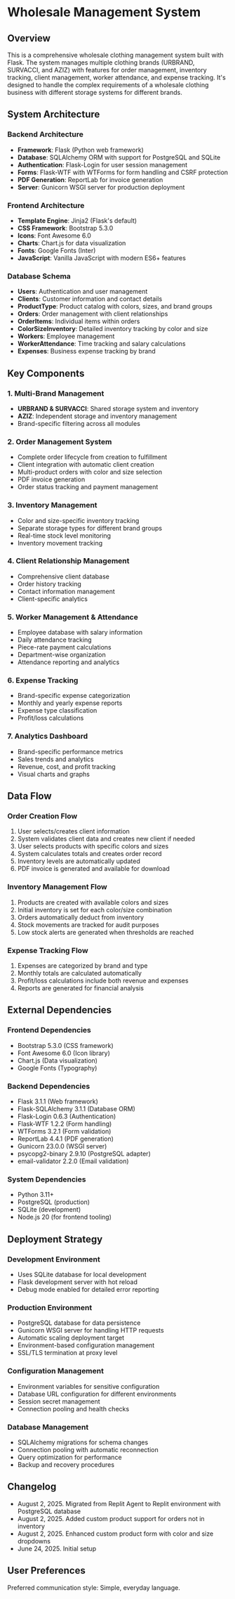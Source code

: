 # Wholesale Management System

## Overview

This is a comprehensive wholesale clothing management system built with Flask. The system manages multiple clothing brands (URBRAND, SURVACCI, and AZIZ) with features for order management, inventory tracking, client management, worker attendance, and expense tracking. It's designed to handle the complex requirements of a wholesale clothing business with different storage systems for different brands.

## System Architecture

### Backend Architecture
- **Framework**: Flask (Python web framework)
- **Database**: SQLAlchemy ORM with support for PostgreSQL and SQLite
- **Authentication**: Flask-Login for user session management
- **Forms**: Flask-WTF with WTForms for form handling and CSRF protection
- **PDF Generation**: ReportLab for invoice generation
- **Server**: Gunicorn WSGI server for production deployment

### Frontend Architecture
- **Template Engine**: Jinja2 (Flask's default)
- **CSS Framework**: Bootstrap 5.3.0
- **Icons**: Font Awesome 6.0
- **Charts**: Chart.js for data visualization
- **Fonts**: Google Fonts (Inter)
- **JavaScript**: Vanilla JavaScript with modern ES6+ features

### Database Schema
- **Users**: Authentication and user management
- **Clients**: Customer information and contact details
- **ProductType**: Product catalog with colors, sizes, and brand groups
- **Orders**: Order management with client relationships
- **OrderItems**: Individual items within orders
- **ColorSizeInventory**: Detailed inventory tracking by color and size
- **Workers**: Employee management
- **WorkerAttendance**: Time tracking and salary calculations
- **Expenses**: Business expense tracking by brand

## Key Components

### 1. Multi-Brand Management
- **URBRAND & SURVACCI**: Shared storage system and inventory
- **AZIZ**: Independent storage and inventory management
- Brand-specific filtering across all modules

### 2. Order Management System
- Complete order lifecycle from creation to fulfillment
- Client integration with automatic client creation
- Multi-product orders with color and size selection
- PDF invoice generation
- Order status tracking and payment management

### 3. Inventory Management
- Color and size-specific inventory tracking
- Separate storage types for different brand groups
- Real-time stock level monitoring
- Inventory movement tracking

### 4. Client Relationship Management
- Comprehensive client database
- Order history tracking
- Contact information management
- Client-specific analytics

### 5. Worker Management & Attendance
- Employee database with salary information
- Daily attendance tracking
- Piece-rate payment calculations
- Department-wise organization
- Attendance reporting and analytics

### 6. Expense Tracking
- Brand-specific expense categorization
- Monthly and yearly expense reports
- Expense type classification
- Profit/loss calculations

### 7. Analytics Dashboard
- Brand-specific performance metrics
- Sales trends and analytics
- Revenue, cost, and profit tracking
- Visual charts and graphs

## Data Flow

### Order Creation Flow
1. User selects/creates client information
2. System validates client data and creates new client if needed
3. User selects products with specific colors and sizes
4. System calculates totals and creates order record
5. Inventory levels are automatically updated
6. PDF invoice is generated and available for download

### Inventory Management Flow
1. Products are created with available colors and sizes
2. Initial inventory is set for each color/size combination
3. Orders automatically deduct from inventory
4. Stock movements are tracked for audit purposes
5. Low stock alerts are generated when thresholds are reached

### Expense Tracking Flow
1. Expenses are categorized by brand and type
2. Monthly totals are calculated automatically
3. Profit/loss calculations include both revenue and expenses
4. Reports are generated for financial analysis

## External Dependencies

### Frontend Dependencies
- Bootstrap 5.3.0 (CSS framework)
- Font Awesome 6.0 (Icon library)
- Chart.js (Data visualization)
- Google Fonts (Typography)

### Backend Dependencies
- Flask 3.1.1 (Web framework)
- Flask-SQLAlchemy 3.1.1 (Database ORM)
- Flask-Login 0.6.3 (Authentication)
- Flask-WTF 1.2.2 (Form handling)
- WTForms 3.2.1 (Form validation)
- ReportLab 4.4.1 (PDF generation)
- Gunicorn 23.0.0 (WSGI server)
- psycopg2-binary 2.9.10 (PostgreSQL adapter)
- email-validator 2.2.0 (Email validation)

### System Dependencies
- Python 3.11+
- PostgreSQL (production)
- SQLite (development)
- Node.js 20 (for frontend tooling)

## Deployment Strategy

### Development Environment
- Uses SQLite database for local development
- Flask development server with hot reload
- Debug mode enabled for detailed error reporting

### Production Environment
- PostgreSQL database for data persistence
- Gunicorn WSGI server for handling HTTP requests
- Automatic scaling deployment target
- Environment-based configuration management
- SSL/TLS termination at proxy level

### Configuration Management
- Environment variables for sensitive configuration
- Database URL configuration for different environments
- Session secret management
- Connection pooling and health checks

### Database Management
- SQLAlchemy migrations for schema changes
- Connection pooling with automatic reconnection
- Query optimization for performance
- Backup and recovery procedures

## Changelog
- August 2, 2025. Migrated from Replit Agent to Replit environment with PostgreSQL database
- August 2, 2025. Added custom product support for orders not in inventory
- August 2, 2025. Enhanced custom product form with color and size dropdowns
- June 24, 2025. Initial setup

## User Preferences

Preferred communication style: Simple, everyday language.